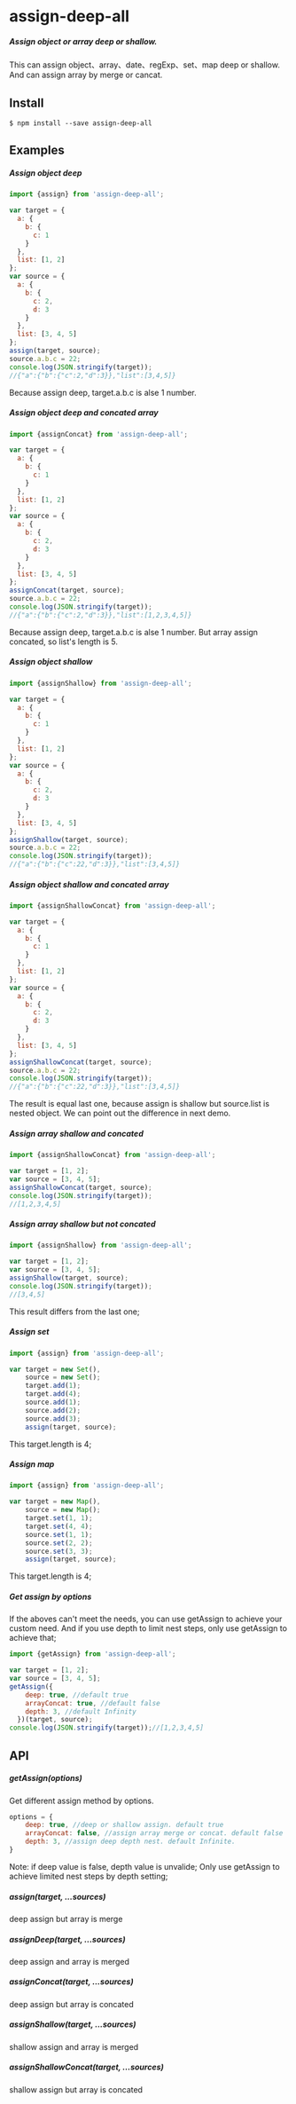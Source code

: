 # assign-deep-all
##### Assign object or array deep or shallow. 

This can assign object、array、date、regExp、set、map deep or shallow.
And can assign array by merge or cancat.

## Install

```
$ npm install --save assign-deep-all 
```


## Examples

##### Assign object deep

```js
import {assign} from 'assign-deep-all';

var target = {
  a: {
    b: {
      c: 1
    }
  }, 
  list: [1, 2]
};
var source = {
  a: {
    b: {
      c: 2, 
      d: 3
    }
  }, 
  list: [3, 4, 5]
};
assign(target, source);
source.a.b.c = 22;
console.log(JSON.stringify(target));
//{"a":{"b":{"c":2,"d":3}},"list":[3,4,5]}

```
Because assign deep, target.a.b.c is alse 1 number.

##### Assign object deep and concated array

```js
import {assignConcat} from 'assign-deep-all';

var target = {
  a: {
    b: {
      c: 1
    }
  }, 
  list: [1, 2]
};
var source = {
  a: {
    b: {
      c: 2, 
      d: 3
    }
  }, 
  list: [3, 4, 5]
};
assignConcat(target, source);
source.a.b.c = 22;
console.log(JSON.stringify(target));
//{"a":{"b":{"c":2,"d":3}},"list":[1,2,3,4,5]}
```

Because assign deep, target.a.b.c is alse 1 number. But array assign concated, so list's length is 5.

##### Assign object shallow

```js
import {assignShallow} from 'assign-deep-all';

var target = {
  a: {
    b: {
      c: 1
    }
  }, 
  list: [1, 2]
};
var source = {
  a: {
    b: {
      c: 2, 
      d: 3
    }
  }, 
  list: [3, 4, 5]
};
assignShallow(target, source);
source.a.b.c = 22;
console.log(JSON.stringify(target));
//{"a":{"b":{"c":22,"d":3}},"list":[3,4,5]}
```

##### Assign object shallow and concated array

```js
import {assignShallowConcat} from 'assign-deep-all';

var target = {
  a: {
    b: {
      c: 1
    }
  }, 
  list: [1, 2]
};
var source = {
  a: {
    b: {
      c: 2, 
      d: 3
    }
  }, 
  list: [3, 4, 5]
};
assignShallowConcat(target, source);
source.a.b.c = 22;
console.log(JSON.stringify(target));
//{"a":{"b":{"c":22,"d":3}},"list":[3,4,5]}
```
The result is equal last one, because assign is shallow but source.list is nested object. We can point out the difference in next demo.

##### Assign array shallow and concated

```js
import {assignShallowConcat} from 'assign-deep-all';

var target = [1, 2];
var source = [3, 4, 5];
assignShallowConcat(target, source);
console.log(JSON.stringify(target));
//[1,2,3,4,5]
```

##### Assign array shallow but not concated

```js
import {assignShallow} from 'assign-deep-all';

var target = [1, 2];
var source = [3, 4, 5];
assignShallow(target, source);
console.log(JSON.stringify(target));
//[3,4,5]
```
This result differs from the last one; 

##### Assign set

```js
import {assign} from 'assign-deep-all';

var target = new Set(),
    source = new Set();
    target.add(1);
    target.add(4);
    source.add(1);
    source.add(2);
    source.add(3);
    assign(target, source);
```
This target.length is 4; 

##### Assign map

```js
import {assign} from 'assign-deep-all';

var target = new Map(),
    source = new Map();
    target.set(1, 1);
    target.set(4, 4);
    source.set(1, 1);
    source.set(2, 2);
    source.set(3, 3);
    assign(target, source);
```
This target.length is 4; 

##### Get assign by options

If the aboves can't meet the needs, you can use getAssign to achieve your custom need.
And if you use depth to limit nest steps,  only use getAssign to achieve that;

```js
import {getAssign} from 'assign-deep-all';

var target = [1, 2];
var source = [3, 4, 5];
getAssign({
    deep: true, //default true
    arrayConcat: true, //default false
    depth: 3, //default Infinity
  })(target, source);
console.log(JSON.stringify(target));//[1,2,3,4,5]
```

## API

##### getAssign(options)

Get different assign method by options.

```js
options = {
    deep: true, //deep or shallow assign. default true
    arrayConcat: false, //assign array merge or concat. default false
    depth: 3, //assign deep depth nest. default Infinite.
}
```
Note: if deep value is false, depth value is unvalide;
Only use getAssign to achieve limited nest steps by depth setting;

##### assign(target, ...sources) 

deep assign but array is merge

##### assignDeep(target, ...sources)

deep assign and array is merged

##### assignConcat(target, ...sources)

deep assign but array is concated

##### assignShallow(target, ...sources)

shallow assign and array is merged

##### assignShallowConcat(target, ...sources)

shallow assign but array is concated
